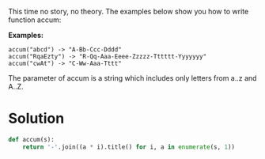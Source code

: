 This time no story, no theory. The examples below show you how to write function accum:

**Examples:**
```
accum("abcd") -> "A-Bb-Ccc-Dddd"
accum("RqaEzty") -> "R-Qq-Aaa-Eeee-Zzzzz-Tttttt-Yyyyyyy"
accum("cwAt") -> "C-Ww-Aaa-Tttt"
```
The parameter of accum is a string which includes only letters from a..z and A..Z.

# Solution

```python
def accum(s):
    return '-'.join((a * i).title() for i, a in enumerate(s, 1))
```
